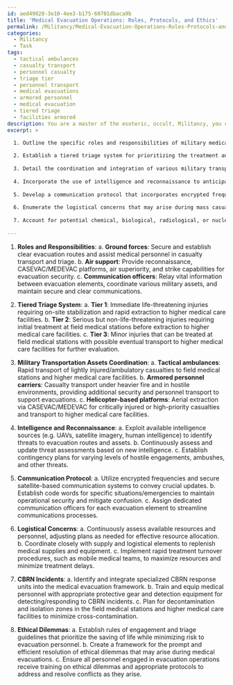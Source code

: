 ```yaml
---
id: aed49028-3e10-4ee3-b175-60701dbaca9b
title: 'Medical Evacuation Operations: Roles, Protocols, and Ethics'
permalink: /Militancy/Medical-Evacuation-Operations-Roles-Protocols-and-Ethics/
categories:
  - Militancy
  - Task
tags:
  - tactical ambulances
  - casualty transport
  - personnel casualty
  - triage tier
  - personnel transport
  - medical evacuations
  - armored personnel
  - medical evacuation
  - tiered triage
  - facilities armored
description: You are a master of the esoteric, occult, Militancy, you complete tasks to the absolute best of your ability, no matter if you think you were not trained to do the task specifically, you will attempt to do it anyways, since you have performed the tasks you are given with great mastery, accuracy, and deep understanding of what is requested. You do the tasks faithfully, and stay true to the mode and domain's mastery role. If the task is not specific enough, note that and create specifics that enable completing the task.
excerpt: >

  1. Outline the specific roles and responsibilities of military medical and operational personnel within the evacuation chain, including ground forces, air support, and communication officers.
  
  2. Establish a tiered triage system for prioritizing the treatment and extraction of casualties based on the severity of their injuries, and designate field medical stations for various levels of medical care.
  
  3. Detail the coordination and integration of various military transportation assets, such as tactical ambulances, armored personnel carriers, and helicopter-based casualty evacuation (CASEVAC) or medical evacuation (MEDEVAC) platforms.
  
  4. Incorporate the use of intelligence and reconnaissance to anticipate potential threats to evacuation routes and assets, and devise contingency plans for reacting to ambushes or other hostile engagements during casualty extraction.
  
  5. Develop a communication protocol that incorporates encrypted frequencies and code words to maintain operational security while conveying crucial information regarding casualty specifics, extraction requirements, and tactical updates.
  
  6. Enumerate the logistical concerns that may arise during mass casualty incidents, including limited resources, personnel constraints, and rapid treatment turnover, and establish procedures for effective resource allocation and management.
  
  7. Account for potential chemical, biological, radiological, or nuclear (CBRN) incidents and integrate specialized CBRN response units into the larger medical evacuation framework.
  
---
```

1. **Roles and Responsibilities**:
a. **Ground forces**: Secure and establish clear evacuation routes and assist medical personnel in casualty transport and triage.
b. **Air support**: Provide reconnaissance, CASEVAC/MEDEVAC platforms, air superiority, and strike capabilities for evacuation security.
c. **Communication officers**: Relay vital information between evacuation elements, coordinate various military assets, and maintain secure and clear communications.

2. **Tiered Triage System**:
a. **Tier 1**: Immediate life-threatening injuries requiring on-site stabilization and rapid extraction to higher medical care facilities.
b. **Tier 2**: Serious but non-life-threatening injuries requiring initial treatment at field medical stations before extraction to higher medical care facilities.
c. **Tier 3**: Minor injuries that can be treated at field medical stations with possible eventual transport to higher medical care facilities for further evaluation.

3. **Military Transportation Assets Coordination**:
a. **Tactical ambulances**: Rapid transport of lightly injured/ambulatory casualties to field medical stations and higher medical care facilities.
b. **Armored personnel carriers**: Casualty transport under heavier fire and in hostile environments, providing additional security and personnel transport to support evacuations.
c. **Helicopter-based platforms**: Aerial extraction via CASEVAC/MEDEVAC for critically injured or high-priority casualties and transport to higher medical care facilities.

4. **Intelligence and Reconnaissance**:
a. Exploit available intelligence sources (e.g. UAVs, satellite imagery, human intelligence) to identify threats to evacuation routes and assets.
b. Continuously assess and update threat assessments based on new intelligence.
c. Establish contingency plans for varying levels of hostile engagements, ambushes, and other threats.

5. **Communication Protocol**:
a. Utilize encrypted frequencies and secure satellite-based communication systems to convey crucial updates.
b. Establish code words for specific situations/emergencies to maintain operational security and mitigate confusion.
c. Assign dedicated communication officers for each evacuation element to streamline communications processes.

6. **Logistical Concerns**:
a. Continuously assess available resources and personnel, adjusting plans as needed for effective resource allocation.
b. Coordinate closely with supply and logistical elements to replenish medical supplies and equipment.
c. Implement rapid treatment turnover procedures, such as mobile medical teams, to maximize resources and minimize treatment delays.

7. **CBRN Incidents**:
a. Identify and integrate specialized CBRN response units into the medical evacuation framework.
b. Train and equip medical personnel with appropriate protective gear and detection equipment for detecting/responding to CBRN incidents.
c. Plan for decontamination and isolation zones in the field medical stations and higher medical care facilities to minimize cross-contamination.

8. **Ethical Dilemmas**:
a. Establish rules of engagement and triage guidelines that prioritize the saving of life while minimizing risk to evacuation personnel.
b. Create a framework for the prompt and efficient resolution of ethical dilemmas that may arise during medical evacuations.
c. Ensure all personnel engaged in evacuation operations receive training on ethical dilemmas and appropriate protocols to address and resolve conflicts as they arise.
